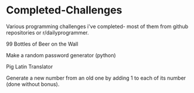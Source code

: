 # Completed-Challenges
Various programming challenges i've completed- most of them from github repositories or r/dailyprogrammer.

99 Bottles of Beer on the Wall

Make a random password generator (python)

Pig Latin Translator

Generate a new number from an old one by adding 1 to each of its number (done without bonus).
